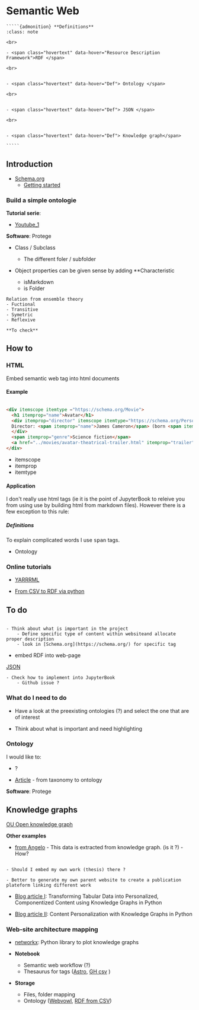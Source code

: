 # Semantic Web

``````{margin} 
`````{admonition} **Definitions**
:class: note

<br>

- <span class="hovertext" data-hover="Resource Description Framework">RDF </span>

<br>


- <span class="hovertext" data-hover="Def"> Ontology </span>

<br>


- <span class="hovertext" data-hover="Def"> JSON </span>

<br>


- <span class="hovertext" data-hover="Def"> Knowledge graph</span>

`````
``````

## Introduction

- [Schema.org](https://schema.org/)
    - [Getting started](https://schema.org/docs/gs.html)
    
    
### Build a simple ontologie

**Tutorial serie**:
- [Youtube_1](https://www.youtube.com/watch?v=mIh6KY0X4IU&list=PLSXoLBYuvBblPoSVWZHRdMe3XDlUJ2nte&index=4)

**Software**: Protege

- Class / Subclass
    - The different foler / subfolder

- Object properties can be given sense by adding **Characteristic

    - isMarkdown
    - is Folder

```{note}
Relation from ensemble theory
- Fuctional
- Transitive
- Symetric
- Reflexive

**To check**
```


## How to

### HTML

Embed semantic web tag into html documents

#### Example

```html

<div itemscope itemtype ="https://schema.org/Movie">
  <h1 itemprop="name">Avatar</h1>
  <div itemprop="director" itemscope itemtype="https://schema.org/Person">
  Director: <span itemprop="name">James Cameron</span> (born <span itemprop="birthDate">August 16, 1954</span>)
  </div>
  <span itemprop="genre">Science fiction</span>
  <a href="../movies/avatar-theatrical-trailer.html" itemprop="trailer">Trailer</a>
</div>

```

- itemscope
- itemprop
- itemtype

#### Application

I don't really use html tags (ie it is the point of JupyterBook to releive you from using use by building html from markdown files).
However there is a few exception to this rule:

##### Definitions

To explain complicated words I use <kbd>span</kbd> tags.

- <span class="hovertext" data-hover="Def"> Ontology </span>

### Online tutorials

- [YARRRML](https://rml.io/yarrrml/tutorial/getting-started/#existing-data-sources)

- [From CSV to RDF via python](https://enterprise-knowledge.com/transforming-tabular-data-into-personalized-componentized-content-using-knowledge-graphs-in-python/)


## To do


```{admonition} To do

- Think about what is important in the project
    - Define specific type of content within websiteand allocate proper description
    - look in [Schema.org](https://schema.org/) for specific tag
```

- embed RDF into web-page

[JSON](https://json-ld.org/playground/)

```{admonition} To do
- Check how to implement into JupyterBook
    - Github issue ?
```


### What do I need to do

- Have a look at the preexisting ontologies (?) and select the one that are of interest

- Think about what is important and need highlighting 


### Ontology

I would like to:
- ?



- [Article](https://enterprise-knowledge.com/from-taxonomy-to-ontology/) - from taxonomy to ontology

**Software**: Protege

## Knowledge graphs

[OU Open knowledge graph](https://data.open.ac.uk/)

**Other examples**

- [from Angelo](https://aida.kmi.open.ac.uk/dashboard/conference/Neural%20Information%20Processing%20Systems%20(NeurIPS)) - This data is extracted from knowledge graph. (is it ?) - How?

```{admonition} Question

- Should I embed my own work (thesis) there ?

- Better to generate my own parent website to create a publication plateform linking different work
```

- [Blog article I](https://enterprise-knowledge.com/transforming-tabular-data-into-personalized-componentized-content-using-knowledge-graphs-in-python/): Transforming Tabular Data into Personalized, Componentized Content using Knowledge Graphs in Python

- [Blog article II](https://enterprise-knowledge.com/content-personalization-with-knowledge-graphs-in-python/): Content Personalization with Knowledge Graphs in Python

<h3><strong>Web-site architecture mapping</strong></h3>

- [networkx](https://networkx.org/documentation/latest/tutorial.html#creating-a-graph): Python library to plot knowledge graphs

- **Notebook**
    - Semantic web workflow (?)
    - Thesaurus for tags ([Astro](https://vocabs.ardc.edu.au/viewById/119), [GH csv](https://github.com/astrothesaurus/UAT/blob/master/UAT.csv) )
- **Storage**
    - Files, folder mapping
    - Ontology ([Webvowl](https://service.tib.eu/webvowl/#sioc), [RDF from CSV](https://stackoverflow.com/questions/13147864/how-to-create-an-ontology-from-raw-data-csv))
    



